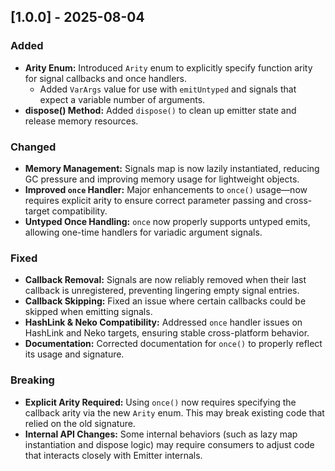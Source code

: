 ## [1.0.0] - 2025-08-04

### Added
- **Arity Enum:** Introduced `Arity` enum to explicitly specify function arity for signal callbacks and once handlers.
    - Added `VarArgs` value for use with `emitUntyped` and signals that expect a variable number of arguments.
- **dispose() Method:** Added `dispose()` to clean up emitter state and release memory resources.

### Changed
- **Memory Management:** Signals map is now lazily instantiated, reducing GC pressure and improving memory usage for lightweight objects.
- **Improved `once` Handler:** Major enhancements to `once()` usage—now requires explicit arity to ensure correct parameter passing and cross-target compatibility.
- **Untyped Once Handling:** `once` now properly supports untyped emits, allowing one-time handlers for variadic argument signals.

### Fixed
- **Callback Removal:** Signals are now reliably removed when their last callback is unregistered, preventing lingering empty signal entries.
- **Callback Skipping:** Fixed an issue where certain callbacks could be skipped when emitting signals.
- **HashLink & Neko Compatibility:** Addressed `once` handler issues on HashLink and Neko targets, ensuring stable cross-platform behavior.
- **Documentation:** Corrected documentation for `once()` to properly reflect its usage and signature.

### Breaking
- **Explicit Arity Required:** Using `once()` now requires specifying the callback arity via the new `Arity` enum. This may break existing code that relied on the old signature.
- **Internal API Changes:** Some internal behaviors (such as lazy map instantiation and dispose logic) may require consumers to adjust code that interacts closely with Emitter internals.
